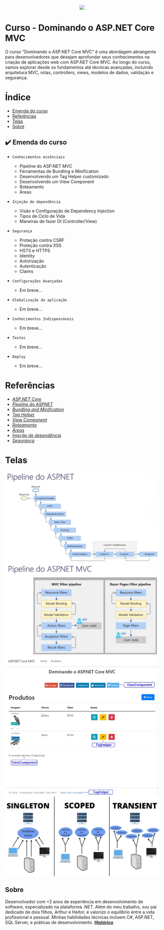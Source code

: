 <p align="center">
<img loading="lazy" src="http://img.shields.io/static/v1?label=STATUS&message=EM%20DESENVOLVIMENTO&color=GREEN&style=for-the-badge"/>
</p>

# Curso - Dominando o ASP.NET Core MVC
O curso "Dominando o ASP.NET Core MVC" é uma abordagem abrangente para desenvolvedores que desejam aprofundar seus conhecimentos 
na criação de aplicações web com ASP.NET Core MVC. Ao longo do curso, vamos explorar desde os fundamentos até técnicas avançadas, 
incluindo arquitetura MVC, rotas, controllers, views, modelos de dados, validação e segurança. 

# Índice 

* [Emenda do curso](#emenda)
* [Referências](#referencias)
* [Telas](#telas)
* [Sobre](#sobre)

<div id='emenda'/>
  
## ✔️ Emenda do curso

- ``Conhecimentos essênciais ``
    * Pipeline do ASP.NET MVC 
    * Ferramentas de Bundling e Minification
    * Desenvolvendo um Tag Helper customizado
    *  Desenvolvendo um View Component
    *  Roteamento
    *  Áreas
      
- ``Injeção de dependência``
    * Visão e Configuração de Dependency Injection
    * Tipos de Ciclo de Vida
    * Maneiras de fazer DI (Controller/View)
      
- ``Segurança``
    * Proteção contra CSRF
    * Proteção contra XSS
    * HSTS e HTTPS
    * Identity
    * Autorização
    * Autenticação
    * Claims
      
- ``Configurações Avançadas``
    * Em breve...

- ``Globalização da aplicação``
    * Em breve...

- ``Conhecimentos Indispensáveis``
    * Em breve...

- ``Testes``
    * Em breve...

- ``Deploy``
    * Em breve...

<div id='referencias'/>
  
# Referências
*  *[ASP.NET Core](https://learn.microsoft.com/pt-br/aspnet/core/?view=aspnetcore-8.0?target=blank)*
*  *[Pipeline do ASPNET](https://learn.microsoft.com/pt-br/aspnet/core/fundamentals/middleware/?target=blank)*
*  *[Bundling and Minification](https://learn.microsoft.com/en-us/aspnet/mvc/overview/performance/bundling-and-minification?target=blank)*
*  *[Tag Helper](https://learn.microsoft.com/pt-br/aspnet/core/mvc/views/tag-helpers?target=blank)*
*  *[View Component](https://learn.microsoft.com/en-us/aspnet/core/mvc/views/view-components?target=blank)*
*  *[Roteamento](https://learn.microsoft.com/pt-br/aspnet/core/fundamentals/routing?view=aspnetcore-8.0?target=blank)*
*  *[Áreas](https://learn.microsoft.com/pt-br/aspnet/core/mvc/controllers/areas?view=aspnetcore-8.0?target=blank)*
*  *[Injeção de dependência](https://learn.microsoft.com/pt-br/dotnet/core/extensions/dependency-injection?target=blank)*
*  *[Segurança](https://learn.microsoft.com/pt-br/aspnet/core/security/?view=aspnetcore-8.0?target=blank)*

<div id='telas'/> 
  
# Telas
![Tela](https://github.com/Wesley-Silva/Dominando-ASPNETCore/blob/main/ASPNETCoreMVC/wwwroot/ImagesReadme/pipeline-aspnet.jpg)
![Tela](https://github.com/Wesley-Silva/Dominando-ASPNETCore/blob/main/ASPNETCoreMVC/wwwroot/ImagesReadme/pipeline-aspnet-mvc.jpg)
![Tela](https://github.com/Wesley-Silva/Dominando-ASPNETCore/blob/main/ASPNETCoreMVC/wwwroot/ImagesReadme/tela-produtos.jpg)
![Tela](https://github.com/Wesley-Silva/Dominando-ASPNETCore/blob/main/ASPNETCoreMVC/wwwroot/ImagesReadme/injecao-dependencia.jpg)

<div id='sobre'/>  
  
## Sobre

Desenvolvedor com +2 anos de experiência em desenvolvimento de software, especializado na plataforma .NET. 
Além do meu trabalho, sou pai dedicado de dois filhos, Arthur e Heitor, e valorizo o equilíbrio entre a vida profissional e pessoal. 
Minhas habilidades técnicas incluem C#, ASP.NET, SQL Server, e práticas de desenvolvimento. 
**[Histórico](https://wesleysilva.netlify.app/?target=_blank)**

